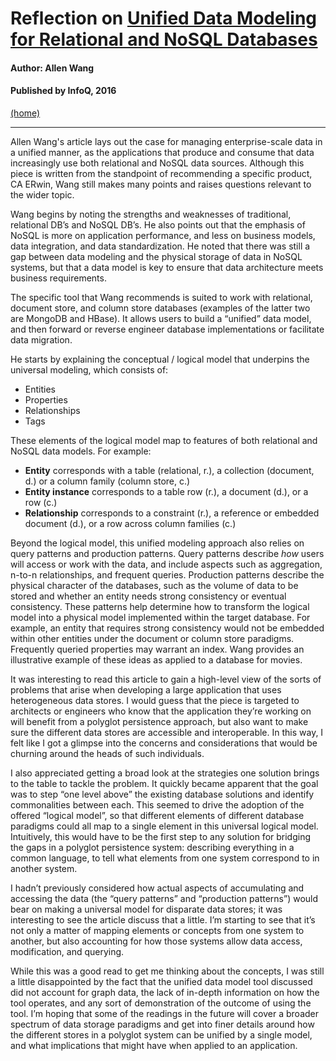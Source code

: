 # Reflection on [Unified Data Modeling for Relational and NoSQL Databases](https://www.infoq.com/articles/unified-data-modeling-for-relational-and-nosql-databases/)

#### Author: Allen Wang

#### Published by InfoQ, 2016

[(home)](https://beqpolk1.github.io/csci-592-spring2022/)

---

Allen Wang's article lays out the case for managing enterprise-scale data in a unified manner, as the applications that produce and consume that data increasingly use both relational and NoSQL data sources. Although this piece is written from the standpoint of recommending a specific product, CA ERwin, Wang still makes many points and raises questions relevant to the wider topic.

Wang begins by noting the strengths and weaknesses of traditional, relational DB’s and NoSQL DB’s. He also points out that the emphasis of NoSQL is more on application performance, and less on business models, data integration, and data standardization. He noted that there was still a gap between data modeling and the physical storage of data in NoSQL systems, but that a data model is key to ensure that data architecture meets business requirements.

The specific tool that Wang recommends is suited to work with relational, document store, and column store databases (examples of the latter two are MongoDB and HBase). It allows users to build a “unified” data model, and then forward or reverse engineer database implementations or facilitate data migration.

He starts by explaining the conceptual / logical model that underpins the universal modeling, which consists of:

* Entities
* Properties
* Relationships
* Tags

These elements of the logical model map to features of both relational and NoSQL data models. For example:

* **Entity** corresponds with a table (relational, r.), a collection (document, d.) or a column family (column store, c.)
* **Entity instance** corresponds to a table row (r.), a document (d.), or a row (c.)
* **Relationship** corresponds to a constraint (r.), a reference or embedded document (d.), or a row across column families (c.)

Beyond the logical model, this unified modeling approach also relies on query patterns and production patterns. Query patterns describe *how* users will access or work with the data, and include aspects such as aggregation, n-to-n relationships, and frequent queries. Production patterns describe the physical character of the databases, such as the volume of data to be stored and whether an entity needs strong consistency or eventual consistency. These patterns help determine how to transform the logical model into a physical model implemented within the target database. For example, an entity that requires strong consistency would not be embedded within other entities under the document or column store paradigms. Frequently queried properties may warrant an index. Wang provides an illustrative example of these ideas as applied to a database for movies.

It was interesting to read this article to gain a high-level view of the sorts of problems that arise when developing a large application that uses heterogeneous data stores. I would guess that the piece is targeted to architects or engineers who know that the application they’re working on will benefit from a polyglot persistence approach, but also want to make sure the different data stores are accessible and interoperable. In this way, I felt like I got a glimpse into the concerns and considerations that would be churning around the heads of such individuals.

I also appreciated getting a broad look at the strategies one solution brings to the table to tackle the problem. It quickly became apparent that the goal was to step “one level above” the existing database solutions and identify commonalities between each. This seemed to drive the adoption of the offered “logical model”, so that different elements of different database paradigms could all map to a single element in this universal logical model. Intuitively, this would have to be the first step to any solution for bridging the gaps in a polyglot persistence system: describing everything in a common language, to tell what elements from one system correspond to in another system.

I hadn’t previously considered how actual aspects of accumulating and accessing the data (the “query patterns” and “production patterns”) would bear on making a universal model for disparate data stores; it was interesting to see the article discuss that a little. I’m starting to see that it’s not only a matter of mapping elements or concepts from one system to another, but also accounting for how those systems allow data access, modification, and querying.

While this was a good read to get me thinking about the concepts, I was still a little disappointed by the fact that the unified data model tool discussed did not account for graph data, the lack of in-depth information on how the tool operates, and any sort of demonstration of the outcome of using the tool. I’m hoping that some of the readings in the future will cover a broader spectrum of data storage paradigms and get into finer details around how the different stores in a polyglot system can be unified by a single model, and what implications that might have when applied to an application.